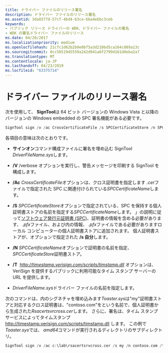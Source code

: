 ```yaml
---
title: ドライバー ファイルのリリース署名
description: ドライバー ファイルのリリース署名
ms.assetid: 3da0377d-57cf-4bd4-b3ce-6ba4ebbc3ceb
keywords:
- パブリック リリース ドライバーの WDK、ドライバー ファイルの署名
- WDK の署名ドライバー ファイルのリリース
ms.date: 04/20/2017
ms.localizationpriority: medium
ms.openlocfilehash: 21cfc1d62b2b9e0bf5a3d210bd5ca164c089a13c
ms.sourcegitcommit: 0cc5051945559a242d941a6f2799d161d8eba2a7
ms.translationtype: MT
ms.contentlocale: ja-JP
ms.lasthandoff: 04/23/2019
ms.locfileid: "63375714"
---
```

# <a name="release-signing-a-driver-file"></a>ドライバー ファイルのリリース署名


次を使用して、 **SignTool**は 64 ビット バージョンの Windows Vista と以降のバージョンの Windows embedded の SPC 署名機能がある必要です。

```cpp
SignTool sign /v /ac CrossCertificateFile /s SPCCertificateStore /n SPCCertificateName /t http://timestamp.verisign.com/scripts/timstamp.dll DriverFileName.sys
```

各項目の意味は次のとおりです。

-   **サインオン**コマンド構成ファイルに署名を埋め込む SignTool *DriverFileName.sys*します。

-   **/V** /verbose オプションを実行し、警告メッセージを印刷する SignTool を構成します。

-   **/Ac** *CrossCertificateFile*オプションは、クロス証明書を指定します *.cer*ファイルで指定された SPC に関連付けられている*SPCCertificateName*します。

-   **/S** *SPCCertificateStore*オプションで指定されている、SPC を保持する個人証明書ストアの名前を指定する*SPCCertificateName*します。 」の説明に従って[ソフトウェア発行元証明書 (SPC)](software-publisher-certificate.md)、証明書の情報を含める必要があります、 *.pfx*ファイル、および内の情報、 *.pfx*ファイルである必要がありますローカル コンピューターの個人証明書ストアに追加されます。 個人証明書ストアが、オプションで指定された **/s 自分**します。

-   **/N** *SPCCertificateName*オプションで証明書の名前を指定、 *SPCCertificateStore*証明書ストア。

-   **/T**  *http://timestamp.verisign.com/scripts/timstamp.dll* オプションは、VeriSign を提供するパブリックに利用可能なタイム スタンプ サーバーの URL を提供します。

-   *DriverFileName.sys*ドライバー ファイルの名前を指定します。

次のコマンドは、内のシグネチャを埋め込みます*Toaster.sys*は"my"証明書ストアと対応するクロス証明書は、"contoso.com"をという名前で、個人証明書から生成された*Rsacertsvrcross.cer*します。 さらに、署名は、タイム スタンプ サービスによってタイムスタンプ http://timestamp.verisign.com/scripts/timstamp.dll します。 この例で*Toaster.sys*では、 *amd64*コマンドが実行されるディレクトリのサブディレクトリ。

```cpp
SignTool sign /v /ac c:\lab\rsacertsrvcross.cer /s my /n contoso.com /t http://timestamp.verisign.com/scripts/timstamp.dll amd64\toaster.sys
```

 

 





